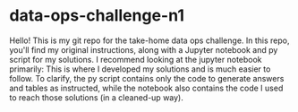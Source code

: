 # data-ops-challenge-n1
Hello! This is my git repo for the take-home data ops challenge. In this repo, you'll find my original instructions, along with a Jupyter notebook and py script for my solutions. I recommend looking at the jupyter notebook primarily: This is where I developed my solutions and is much easier to follow. To clarify, the py script contains only the code to generate answers and tables as instructed, while the notebook also contains the code I used to reach those solutions (in a cleaned-up way).
